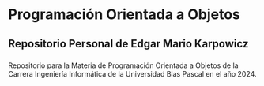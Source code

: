 # Programación Orientada a Objetos
## Repositorio Personal de Edgar Mario Karpowicz
### 

Repositorio para la Materia de Programación Orientada a Objetos de la Carrera Ingeniería Informática de la Universidad Blas Pascal en el año 2024.  
